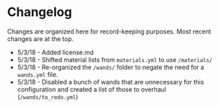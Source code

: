 # Changelog

Changes are organized here for record-keeping purposes. Most recent changes are at the top.

* 5/3/18 - Added license.md
* 5/3/18 - Shifted material lists from `materials.yml` to use `/materials/`
* 5/3/18 - Re-organized the `/wands/` folder to negate the need for a `wands.yml` file.
* 5/3/18 - Disabled a bunch of wands that are unnecessary for this configuration and created a list of those to overhaul (`/wands/to_redo.yml`)
